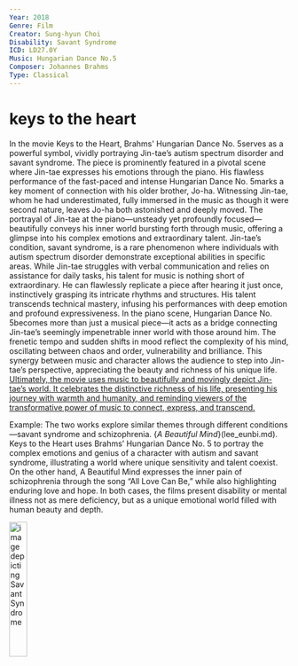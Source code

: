 ```yaml
---
Year: 2018
Genre: Film
Creator: Sung-hyun Choi
Disability: Savant Syndrome
ICD: LD27.0Y
Music: Hungarian Dance No.5
Composer: Johannes Brahms
Type: Classical 
---
```


# keys to the heart 

﻿﻿In the movie Keys to the Heart, Brahms' Hungarian Dance No. 5serves as a powerful symbol, vividly portraying Jin-tae’s autism spectrum disorder and savant syndrome. The piece is prominently featured in a pivotal scene where Jin-tae expresses his emotions through the piano. His flawless performance of the fast-paced and intense Hungarian Dance No. 5marks a key moment of connection with his older brother, Jo-ha. Witnessing Jin-tae, whom he had underestimated, fully immersed in the music as though it were second nature, leaves Jo-ha both astonished and deeply moved. The portrayal of Jin-tae at the piano—unsteady yet profoundly focused—beautifully conveys his inner world bursting forth through music, offering a glimpse into his complex emotions and extraordinary talent.
Jin-tae’s condition, savant syndrome, is a rare phenomenon where individuals with autism spectrum disorder demonstrate exceptional abilities in specific areas. While Jin-tae struggles with verbal communication and relies on assistance for daily tasks, his talent for music is nothing short of extraordinary. He can flawlessly replicate a piece after hearing it just once, instinctively grasping its intricate rhythms and structures. His talent transcends technical mastery, infusing his performances with deep emotion and profound expressiveness.
In the piano scene, Hungarian Dance No. 5becomes more than just a musical piece—it acts as a bridge connecting Jin-tae’s seemingly impenetrable inner world with those around him. The frenetic tempo and sudden shifts in mood reflect the complexity of his mind, oscillating between chaos and order, vulnerability and brilliance. This synergy between music and character allows the audience to step into Jin-tae’s perspective, appreciating the beauty and richness of his unique life.
[Ultimately, the movie uses music to beautifully and movingly depict Jin-tae’s world. It celebrates the distinctive richness of his life, presenting his journey with warmth and humanity, and reminding viewers of the transformative power of music to connect, express, and transcend.](https://youtu.be/Jyqs-fyUrpk?si=uIIzP5G2rxdUWq66)


Example: The two works explore similar themes through different conditions—savant syndrome and schizophrenia. {*A Beautiful Mind*}(lee_eunbi.md). Keys to the Heart uses Brahms’ Hungarian Dance No. 5 to portray the complex emotions and genius of a character with autism and savant syndrome, illustrating a world where unique sensitivity and talent coexist. On the other hand, A Beautiful Mind expresses the inner pain of schizophrenia through the song “All Love Can Be,” while also highlighting enduring love and hope. In both cases, the films present disability or mental illness not as mere deficiency, but as a unique emotional world filled with human beauty and depth.

<img src="./kim_jimin_img.png.PNG" alt="image depicting Savant Syndrome" style="width:25%;" />
